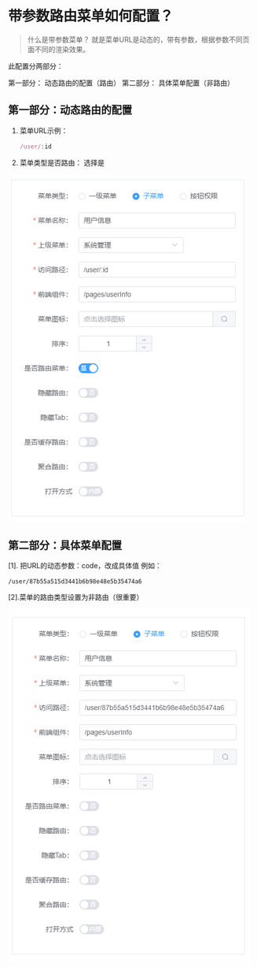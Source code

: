 # 带参数路由菜单如何配置？

> 什么是带参数菜单？
> 就是菜单URL是动态的，带有参数，根据参数不同页面不同的渲染效果。

此配置分两部分：

第一部分： 动态路由的配置（路由）
第二部分： 具体菜单配置（非路由）

## 第一部分：动态路由的配置

1. 菜单URL示例：

   ```js
   /user/:id
   ```

1. 菜单类型是否路由： 选择是 

![image-20220511104419480](./assets/image-20220511104419480.png)

## 第二部分：具体菜单配置
[1]. 把URL的动态参数：code，改成具体值
例如：

```
/user/87b55a515d3441b6b98e48e5b35474a6
```

[2].菜单的路由类型设置为非路由（很重要）

![image-20220511104600793](./assets/image-20220511104600793.png)



